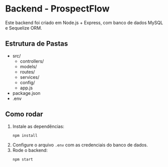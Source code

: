 # Backend - ProspectFlow

Este backend foi criado em Node.js + Express, com banco de dados MySQL e Sequelize ORM.

## Estrutura de Pastas

- src/
  - controllers/
  - models/
  - routes/
  - services/
  - config/
  - app.js
- package.json
- .env

## Como rodar

1. Instale as dependências:
   ```bash
   npm install
   ```
2. Configure o arquivo `.env` com as credenciais do banco de dados.
3. Rode o backend:
   ```bash
   npm start
   ``` 